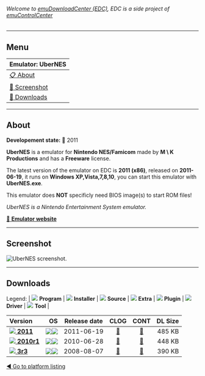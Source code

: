 ###### Welcome to [emuDownloadCenter (EDC)](https://github.com/PhoenixInteractiveNL/emuDownloadCenter/wiki/), EDC is a side project of [emuControlCenter](https://github.com/PhoenixInteractiveNL/emuControlCenter/wiki/)
***
## Menu
| **Emulator: UberNES** |
|:---------|
| [:clipboard: About](#about) |
| [:sunrise: Screenshot](#screenshot) |
| [:floppy_disk: Downloads](#downloads) |
***
## About
**Developement state:** :red_circle: 2011

**UberNES** is a emulator for **Nintendo NES/Famicom** made by **M \ K Productions** and has a **Freeware** license.

The latest version of the emulator on EDC is **2011 (x86)**, released on **2011-06-19**, it runs on **Windows XP,Vista,7,8,10**, you can start this emulator with **UberNES.exe**.

This emulator does **NOT** specificly need BIOS image(s) to start ROM files!

_UberNES is a Nintendo Entertainment System emulator._

[:link: **Emulator website**](http://www.ubernes.com/)
***
## Screenshot
![](https://raw.githubusercontent.com/PhoenixInteractiveNL/emuDownloadCenter/master/hooks/ubernes/emulator_screen_01.jpg "UberNES screenshot.")
***
## Downloads
Legend: | 
![](https://raw.githubusercontent.com/wiki/PhoenixInteractiveNL/emuDownloadCenter/images_misc/icon_program_24.png) **Program** | 
![](https://raw.githubusercontent.com/wiki/PhoenixInteractiveNL/emuDownloadCenter/images_misc/icon_installer_24.png) **Installer** | 
![](https://raw.githubusercontent.com/wiki/PhoenixInteractiveNL/emuDownloadCenter/images_misc/icon_source_code_24.png) **Source** | 
![](https://raw.githubusercontent.com/wiki/PhoenixInteractiveNL/emuDownloadCenter/images_misc/icon_extra_24.png) **Extra** | 
![](https://raw.githubusercontent.com/wiki/PhoenixInteractiveNL/emuDownloadCenter/images_misc/icon_plugin_24.png) **Plugin** | 
![](https://raw.githubusercontent.com/wiki/PhoenixInteractiveNL/emuDownloadCenter/images_misc/icon_driver_24.png) **Driver** | 
![](https://raw.githubusercontent.com/wiki/PhoenixInteractiveNL/emuDownloadCenter/images_misc/icon_tool_24.png) **Tool** | 
 
| Version | OS | Release date | CLOG | CONT | DL Size |
|:--------|---:|:------------:|:----:|:----:|--------:|
| [![](https://raw.githubusercontent.com/wiki/PhoenixInteractiveNL/emuDownloadCenter/images_misc/icon_program_24.png) **2011**](https://github.com/PhoenixInteractiveNL/edc-repo0004/raw/master/ubernes/2011.7z) | ![](https://raw.githubusercontent.com/wiki/PhoenixInteractiveNL/emuDownloadCenter/images_misc/logo_windows_24.png)![](https://raw.githubusercontent.com/wiki/PhoenixInteractiveNL/emuDownloadCenter/images_misc/icon_32-bit_24.png) | 2011-06-19 | [:page_facing_up:](https://github.com/PhoenixInteractiveNL/edc-repo0004/blob/master/ubernes/2011_changelog.txt) | [:mag_right:](https://github.com/PhoenixInteractiveNL/edc-repo0004/blob/master/ubernes/2011_contents.txt) | 485 KB |
| [![](https://raw.githubusercontent.com/wiki/PhoenixInteractiveNL/emuDownloadCenter/images_misc/icon_program_24.png) **2010r1**](https://github.com/PhoenixInteractiveNL/edc-repo0004/raw/master/ubernes/2010r1.7z) | ![](https://raw.githubusercontent.com/wiki/PhoenixInteractiveNL/emuDownloadCenter/images_misc/logo_windows_24.png)![](https://raw.githubusercontent.com/wiki/PhoenixInteractiveNL/emuDownloadCenter/images_misc/icon_32-bit_24.png) | 2010-06-28 | [:page_facing_up:](https://github.com/PhoenixInteractiveNL/edc-repo0004/blob/master/ubernes/2010r1_changelog.txt) | [:mag_right:](https://github.com/PhoenixInteractiveNL/edc-repo0004/blob/master/ubernes/2010r1_contents.txt) | 448 KB |
| [![](https://raw.githubusercontent.com/wiki/PhoenixInteractiveNL/emuDownloadCenter/images_misc/icon_program_24.png) **3r3**](https://github.com/PhoenixInteractiveNL/edc-repo0004/raw/master/ubernes/3r3.7z) | ![](https://raw.githubusercontent.com/wiki/PhoenixInteractiveNL/emuDownloadCenter/images_misc/logo_windows_24.png)![](https://raw.githubusercontent.com/wiki/PhoenixInteractiveNL/emuDownloadCenter/images_misc/icon_32-bit_24.png) | 2008-08-07 | [:page_facing_up:](https://github.com/PhoenixInteractiveNL/edc-repo0004/blob/master/ubernes/3r3_changelog.txt) | [:mag_right:](https://github.com/PhoenixInteractiveNL/edc-repo0004/blob/master/ubernes/3r3_contents.txt) | 390 KB |

[:arrow_backward: Go to platform listing](https://github.com/PhoenixInteractiveNL/emuDownloadCenter/wiki/EDC-Platform-List)
